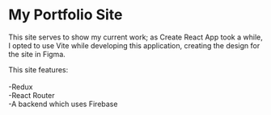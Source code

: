<h1> My Portfolio Site </h1>

This site serves to show my current work; as Create React App took a while, I opted to use Vite while developing 
this application, creating the design for the site in Figma.

This site features: <br>
<br> -Redux
<br> -React Router
<br> -A backend which uses Firebase
